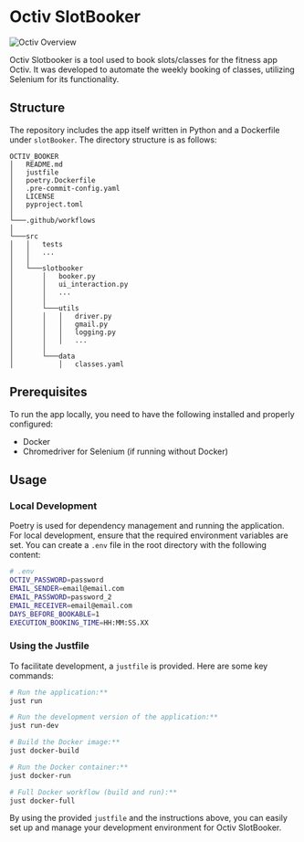 # Octiv SlotBooker

![Octiv Overview](https://github.com/seblum/octiv_booker/blob/d434b11827b830aa7dd0e0614558034dbaabe66f/octiv_overview.png)

Octiv Slotbooker is a tool used to book slots/classes for the fitness app Octiv. It was developed to automate the weekly booking of classes, utilizing Selenium for its functionality.

## Structure

The repository includes the app itself written in Python and a Dockerfile under `slotBooker`. The directory structure is as follows:

```
OCTIV_BOOKER
│   README.md
│   justfile
│   poetry.Dockerfile
│   .pre-commit-config.yaml
│   LICENSE
│   pyproject.toml
│
└───.github/workflows
│
└───src
│   │   tests
│   │   ...
│   │
│   └───slotbooker
│       │   booker.py
│       │   ui_interaction.py
│       │   ...
│       │   
│       └───utils
│       │   │   driver.py
│       │   │   gmail.py
│       │   │   logging.py
│       │   │   ...
│       │   
│       └───data
│           │   classes.yaml

```

## Prerequisites

To run the app locally, you need to have the following installed and properly configured:

- Docker
- Chromedriver for Selenium (if running without Docker)

## Usage

### Local Development

Poetry is used for dependency management and running the application. For local development, ensure that the required environment variables are set. You can create a `.env` file in the root directory with the following content:

```bash
# .env
OCTIV_PASSWORD=password
EMAIL_SENDER=email@email.com
EMAIL_PASSWORD=password_2
EMAIL_RECEIVER=email@email.com
DAYS_BEFORE_BOOKABLE=1
EXECUTION_BOOKING_TIME=HH:MM:SS.XX
```

### Using the Justfile

To facilitate development, a `justfile` is provided. Here are some key commands:

```sh
# Run the application:**
just run

# Run the development version of the application:**
just run-dev

# Build the Docker image:**
just docker-build

# Run the Docker container:**
just docker-run

# Full Docker workflow (build and run):**
just docker-full
```

By using the provided `justfile` and the instructions above, you can easily set up and manage your development environment for Octiv SlotBooker.